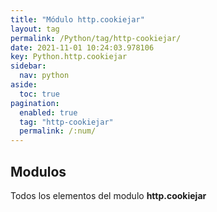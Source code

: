 ```yaml
---
title: "Módulo http.cookiejar"
layout: tag
permalink: /Python/tag/http-cookiejar/
date: 2021-11-01 10:24:03.978106
key: Python.http.cookiejar
sidebar: 
  nav: python
aside: 
  toc: true
pagination: 
  enabled: true
  tag: "http-cookiejar"
  permalink: /:num/
---
```


<h2>Modulos</h2>
Todos los elementos del modulo <strong>http.cookiejar</strong>

